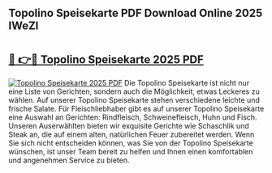 ## Topolino Speisekarte PDF Download Online 2025 IWeZI

# <h2><a href="http://gc7afi.nevu.top/?p=Topolino+Speisekarte">🔗 👉🔴 Topolino Speisekarte 2025 PDF</a></h2>

[![Topolino Speisekarte 2025 PDF](https://i.imgur.com/dBaPXMq.png)](http://gc7afi.nevu.top/?p=Topolino+Speisekarte)
Die Topolino Speisekarte ist nicht nur eine Liste von Gerichten, sondern auch die Möglichkeit, etwas Leckeres zu wählen. Auf unserer Topolino Speisekarte stehen verschiedene leichte und frische Salate. Für Fleischliebhaber gibt es auf unserer Topolino Speisekarte eine Auswahl an Gerichten: Rindfleisch, Schweinefleisch, Huhn und Fisch. Unseren Auserwählten bieten wir exquisite Gerichte wie Schaschlik und Steak an, die auf einem alten, natürlichen Feuer zubereitet werden. Wenn Sie sich nicht entscheiden können, was Sie von der Topolino Speisekarte wünschen, ist unser Team bereit zu helfen und Ihnen einen komfortablen und angenehmen Service zu bieten.
